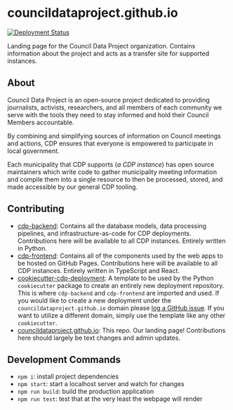 # councildataproject.github.io

[![Deployment Status](https://github.com/CouncilDataProject/councildataproject.github.io/workflows/Build%20and%20Deploy/badge.svg)](https://github.com/CouncilDataProject/councildataproject.github.io/actions)

Landing page for the Council Data Project organization. Contains information about the
project and acts as a transfer site for supported instances.

## About

Council Data Project is an open-source project dedicated to providing journalists,
activists, researchers, and all members of each community we serve with the tools they
need to stay informed and hold their Council Members accountable.

By combining and simplifying sources of information on Council meetings and actions,
CDP ensures that everyone is empowered to participate in local government.

Each municipality that CDP supports (_a CDP instance_) has open source maintainers
which write code to gather municipality meeting information and compile them into a
single resource to then be processed, stored, and made accessible by our general CDP
tooling.

## Contributing

- [cdp-backend](https://github.com/CouncilDataProject/cdp-backend): Contains
  all the database models, data processing pipelines, and infrastructure-as-code for CDP
  deployments. Contributions here will be available to all CDP instances. Entirely
  written in Python.
- [cdp-frontend](https://github.com/CouncilDataProject/cdp-frontend): Contains all of
  the components used by the web apps to be hosted on GitHub Pages. Contributions here
  will be available to all CDP instances. Entirely written in
  TypeScript and React.
- [cookiecutter-cdp-deployment](https://github.com/CouncilDataProject/cookiecutter-cdp-deployment):
  A template to be used by the Python `cookiecutter` package to create an entirely new
  deployment repository. This is where `cdp-backend` and `cdp-frontend` are imported and
  used. If you would like to create a new deployment under the
  `councildataproject.github.io` domain please
  [log a GitHub issue](https://github.com/CouncilDataProject/councildataproject.github.io/issues).
  If you want to utilize a different domain, simply use the template like any other
  `cookiecutter`.
- [councildataproject.github.io](https://github.com/CouncilDataProject/councildataproject.github.io):
  This repo. Our landing page! Contributions here should largely be text changes and
  admin updates.

## Development Commands

- `npm i`: install project dependencies
- `npm start`: start a localhost server and watch for changes
- `npm run build`: build the production application
- `npm run test`: test that at the very least the webpage will render
